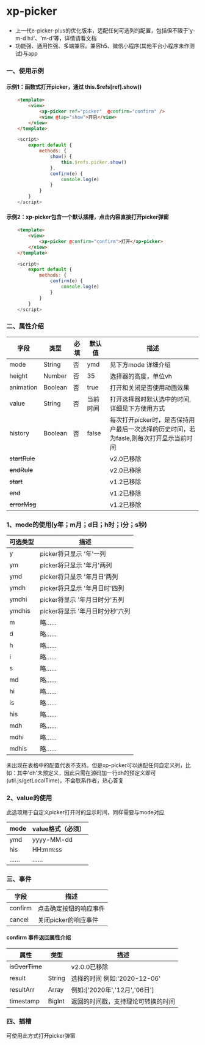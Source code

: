 # xp-picker

### 
- 上一代e-picker-plus的优化版本，适配任何可选列的配置，包括但不限于'y-m-d h:i'、'm-d'等，详情请看文档
- 功能强、通用性强、多端兼容。兼容h5、微信小程序(其他平台小程序未作测试)与app

### 一、使用示例
#### 示例1：函数式打开picker，通过 this.$refs[ref].show()
```html
    <template>
    	<view>
    		<xp-picker ref="picker"  @confirm="confirm" />
    		<view @tap="show">开启</view>
    	</view>
    </template>
```
```js
	<script>
		export default {
			methods: {
				show() {
					this.$refs.picker.show()
				},
				confirm(e) {
					console.log(e)
				}
			}
		}
	</script>
```
#### 示例2：xp-picker包含一个默认插槽，点击内容直接打开picker弹窗
```html
    <template>
    	<view>
    		<xp-picker @confirm="confirm">打开</xp-picker>
    	</view>
    </template>
```
```js
	<script>
		export default {
			methods: {
				confirm(e) {
					console.log(e)
				}
			}
		}
	</script>
```


### 二、属性介绍

| 字段             | 类型      | 必填 | 默认值               | 描述  |
| ----------- | -------- | ---- | --------------------- | ---------------------------------------- |
| mode             | String | 否  |  ymd                   | 见下方mode 详细介绍       |
| height           | Number | 否  |  35                    | 选择器的高度，单位vh     |
| animation        | Boolean| 否  |  true                     | 打开和关闭是否使用动画效果      |
| value     | String | 否  |  当前时间                  | 打开选择器时默认选中的时间,详细见下方使用方式      |
| history       | Boolean| 否  |  false                    | 每次打开picker时，是否保持用户最后一次选择的历史时间，若为fasle,则每次打开显示当前时间|
| ~~startRule~~       | |   |                  | v2.0已移除      |
| ~~endRule~~       | |  |                      | v2.0已移除      |
| ~~start~~        |  |   |               | v1.2已移除    |
| ~~end~~          |  |   |              | v1.2已移除     |
| ~~errorMsg~~         |  |   |   | v1.2已移除     |


### 1、mode的使用(y年；m月；d日；h时；i分；s秒)
| 可选类型             | 描述  |
| -------| --------------------------------- |
| y        | picker将只显示 '年'一列       |
| ym        | picker将只显示 '年月'两列      |
| ymd        | picker将只显示 '年月日'两列      |
| ymdh      | picker将只显示 '年月日时'四列       |
| ymdhi     | picker将显示 '年月日时分'五列       |
| ymdhis     | picker将显示 '年月日时分秒'六列      |
| m       | 略……        |
| d       | 略……         |
| h       | 略……         |
| i       | 略……         |
| s       | 略……         |
| md       |略……        |
| hi       | 略……         |
| is      | 略……         |
| his       | 略……        |
| mdh       | 略……         |
| mdhi       | 略……         |
| mdhis      | 略……       |

未出现在表格中的配置代表不支持。但是xp-picker可以适配任何自定义列，比如：其中'dh'未预定义，因此只需在源码加一行dh的预定义即可(util.js/getLocalTime)，不会联系作者，热心答复
### 2、value的使用
此选项用于自定义picker打开时的显示时间，同样需要与mode对应  

| mode    | value格式（必须）  |
| --------- | --------------------------------- |
| ymd   |  yyyy-MM-dd  |
| his    | HH:mm:ss    |
|    …… |      ……     |


### 三、事件

| 字段      | 描述  |
| --------- | ------------------------ |
| confirm   | 点击确定按钮的响应事件     | 
| cancel    | 关闭picker的响应事件     |

#### confirm 事件返回属性介绍
| 属性      | 类型  | 描述    |
| --------- | ------------------------ |--------------------------|
| ~~isOverTime~~   |     | v2.0.0已移除|
| result    | String     |选择的时间 例如:'2020-12-06'|
| resultArr    | Array<String>     |例如:['2020年','12月','06日']|
| timestamp    | BigInt     |返回的时间戳，支持理论可转换的时间|


### 四、插槽
可使用此方式打开picker弹窗

